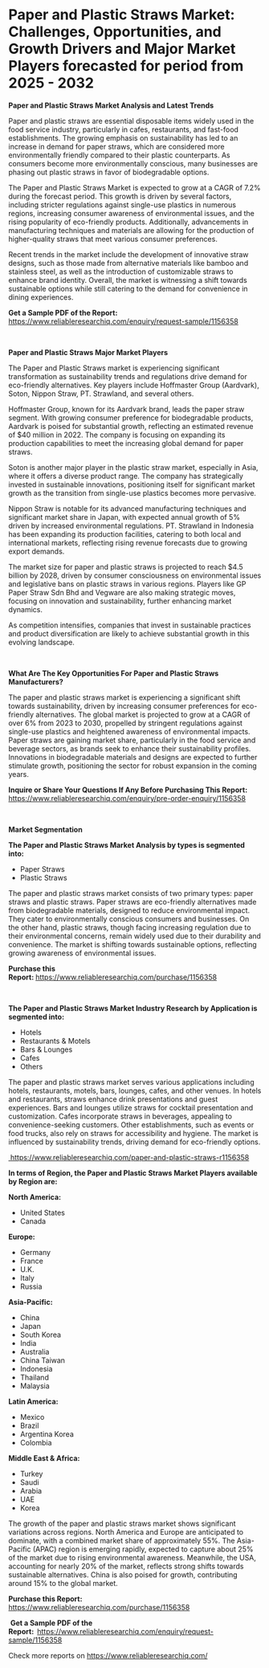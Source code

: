 <p><h1>Paper and Plastic Straws Market: Challenges, Opportunities, and Growth Drivers and Major Market Players forecasted for period from 2025 - 2032</h1></p><p><strong>Paper and Plastic Straws Market Analysis and Latest Trends</strong></p>
<p><p>Paper and plastic straws are essential disposable items widely used in the food service industry, particularly in cafes, restaurants, and fast-food establishments. The growing emphasis on sustainability has led to an increase in demand for paper straws, which are considered more environmentally friendly compared to their plastic counterparts. As consumers become more environmentally conscious, many businesses are phasing out plastic straws in favor of biodegradable options.</p><p>The Paper and Plastic Straws Market is expected to grow at a CAGR of 7.2% during the forecast period. This growth is driven by several factors, including stricter regulations against single-use plastics in numerous regions, increasing consumer awareness of environmental issues, and the rising popularity of eco-friendly products. Additionally, advancements in manufacturing techniques and materials are allowing for the production of higher-quality straws that meet various consumer preferences.</p><p>Recent trends in the market include the development of innovative straw designs, such as those made from alternative materials like bamboo and stainless steel, as well as the introduction of customizable straws to enhance brand identity. Overall, the market is witnessing a shift towards sustainable options while still catering to the demand for convenience in dining experiences.</p></p>
<p><strong>Get a Sample PDF of the Report:&nbsp;</strong> <a href="https://www.reliableresearchiq.com/enquiry/request-sample/1156358?utm_campaign=2384&utm_medium=2&utm_source=Github&utm_content=ia&utm_term=08022025&utm_id=paper-and-plastic-straws">https://www.reliableresearchiq.com/enquiry/request-sample/1156358</a></p>
<p>&nbsp;</p>
<p><strong>Paper and Plastic Straws Major Market Players</strong></p>
<p><p>The Paper and Plastic Straws market is experiencing significant transformation as sustainability trends and regulations drive demand for eco-friendly alternatives. Key players include Hoffmaster Group (Aardvark), Soton, Nippon Straw, PT. Strawland, and several others.</p><p>Hoffmaster Group, known for its Aardvark brand, leads the paper straw segment. With growing consumer preference for biodegradable products, Aardvark is poised for substantial growth, reflecting an estimated revenue of $40 million in 2022. The company is focusing on expanding its production capabilities to meet the increasing global demand for paper straws. </p><p>Soton is another major player in the plastic straw market, especially in Asia, where it offers a diverse product range. The company has strategically invested in sustainable innovations, positioning itself for significant market growth as the transition from single-use plastics becomes more pervasive. </p><p>Nippon Straw is notable for its advanced manufacturing techniques and significant market share in Japan, with expected annual growth of 5% driven by increased environmental regulations. PT. Strawland in Indonesia has been expanding its production facilities, catering to both local and international markets, reflecting rising revenue forecasts due to growing export demands.</p><p>The market size for paper and plastic straws is projected to reach $4.5 billion by 2028, driven by consumer consciousness on environmental issues and legislative bans on plastic straws in various regions. Players like GP Paper Straw Sdn Bhd and Vegware are also making strategic moves, focusing on innovation and sustainability, further enhancing market dynamics.</p><p>As competition intensifies, companies that invest in sustainable practices and product diversification are likely to achieve substantial growth in this evolving landscape.</p></p>
<p>&nbsp;</p>
<p><strong>What Are The Key Opportunities For Paper and Plastic Straws Manufacturers?</strong></p>
<p><p>The paper and plastic straws market is experiencing a significant shift towards sustainability, driven by increasing consumer preferences for eco-friendly alternatives. The global market is projected to grow at a CAGR of over 6% from 2023 to 2030, propelled by stringent regulations against single-use plastics and heightened awareness of environmental impacts. Paper straws are gaining market share, particularly in the food service and beverage sectors, as brands seek to enhance their sustainability profiles. Innovations in biodegradable materials and designs are expected to further stimulate growth, positioning the sector for robust expansion in the coming years.</p></p>
<p><strong>Inquire or Share Your Questions If Any Before Purchasing This Report:</strong> <a href="https://www.reliableresearchiq.com/enquiry/pre-order-enquiry/1156358?utm_campaign=2384&utm_medium=2&utm_source=Github&utm_content=ia&utm_term=08022025&utm_id=paper-and-plastic-straws">https://www.reliableresearchiq.com/enquiry/pre-order-enquiry/1156358</a></p>
<p>&nbsp;</p>
<p><strong>Market Segmentation</strong></p>
<p><strong>The Paper and Plastic Straws Market Analysis by types is segmented into:</strong></p>
<p><ul><li>Paper Straws</li><li>Plastic Straws</li></ul></p>
<p><p>The paper and plastic straws market consists of two primary types: paper straws and plastic straws. Paper straws are eco-friendly alternatives made from biodegradable materials, designed to reduce environmental impact. They cater to environmentally conscious consumers and businesses. On the other hand, plastic straws, though facing increasing regulation due to their environmental concerns, remain widely used due to their durability and convenience. The market is shifting towards sustainable options, reflecting growing awareness of environmental issues.</p></p>
<p><strong>Purchase this Report:&nbsp;</strong><a href="https://www.reliableresearchiq.com/purchase/1156358?utm_campaign=2384&utm_medium=2&utm_source=Github&utm_content=ia&utm_term=08022025&utm_id=paper-and-plastic-straws">https://www.reliableresearchiq.com/purchase/1156358</a></p>
<p>&nbsp;</p>
<p><strong>The Paper and Plastic Straws Market Industry Research by Application is segmented into:</strong></p>
<p><ul><li>Hotels</li><li>Restaurants & Motels</li><li>Bars & Lounges</li><li>Cafes</li><li>Others</li></ul></p>
<p><p>The paper and plastic straws market serves various applications including hotels, restaurants, motels, bars, lounges, cafes, and other venues. In hotels and restaurants, straws enhance drink presentations and guest experiences. Bars and lounges utilize straws for cocktail presentation and customization. Cafes incorporate straws in beverages, appealing to convenience-seeking customers. Other establishments, such as events or food trucks, also rely on straws for accessibility and hygiene. The market is influenced by sustainability trends, driving demand for eco-friendly options.</p></p>
<p><a href="https://www.reliableresearchiq.com/paper-and-plastic-straws-r1156358?utm_campaign=2384&utm_medium=2&utm_source=Github&utm_content=ia&utm_term=08022025&utm_id=paper-and-plastic-straws">&nbsp;https://www.reliableresearchiq.com/paper-and-plastic-straws-r1156358</a></p>
<p><strong>In terms of Region, the Paper and Plastic Straws Market Players available by Region are:</strong></p>
<p>
    <p> <strong> North America: </strong>
        <ul>
            <li>United States</li>
            <li>Canada</li>
        </ul>
        </p> 
    <p> <strong> Europe: </strong>
        <ul>
            <li>Germany</li>
            <li>France</li>
            <li>U.K.</li>
            <li>Italy</li>
            <li>Russia</li>
        </ul>
        </p> 
    <p> <strong> Asia-Pacific: </strong>
        <ul>
            <li>China</li>
            <li>Japan</li>
            <li>South Korea</li>
            <li>India</li>
            <li>Australia</li>
            <li>China Taiwan</li>
            <li>Indonesia</li>
            <li>Thailand</li>
            <li>Malaysia</li>
        </ul>
        </p> 
    <p> <strong> Latin America: </strong>
        <ul>
            <li>Mexico</li>
            <li>Brazil</li>
            <li>Argentina Korea</li>
            <li>Colombia</li>
        </ul>
        </p> 
    <p> <strong> Middle East & Africa: </strong>
        <ul>
            <li>Turkey</li>
            <li>Saudi</li>
            <li>Arabia</li>
            <li>UAE</li>
            <li>Korea</li>
        </ul>
    </p>
    </p>
<p><p>The growth of the paper and plastic straws market shows significant variations across regions. North America and Europe are anticipated to dominate, with a combined market share of approximately 55%. The Asia-Pacific (APAC) region is emerging rapidly, expected to capture about 25% of the market due to rising environmental awareness. Meanwhile, the USA, accounting for nearly 20% of the market, reflects strong shifts towards sustainable alternatives. China is also poised for growth, contributing around 15% to the global market.</p></p>
<p><strong>Purchase this Report: </strong><a href="https://www.reliableresearchiq.com/purchase/1156358?utm_campaign=2384&utm_medium=2&utm_source=Github&utm_content=ia&utm_term=08022025&utm_id=paper-and-plastic-straws">https://www.reliableresearchiq.com/purchase/1156358</a></p>
<p>&nbsp;<strong>Get a Sample PDF of the Report:&nbsp;&nbsp;</strong><a href="https://www.reliableresearchiq.com/enquiry/request-sample/1156358?utm_campaign=2384&utm_medium=2&utm_source=Github&utm_content=ia&utm_term=08022025&utm_id=paper-and-plastic-straws">https://www.reliableresearchiq.com/enquiry/request-sample/1156358</a></p>
<p><strong></strong></p>
<p>Check more reports on <a href="https://www.reliableresearchiq.com/?utm_campaign=2384&utm_medium=2&utm_source=Github&utm_content=ia&utm_term=08022025&utm_id=paper-and-plastic-straws">https://www.reliableresearchiq.com/</a></p>